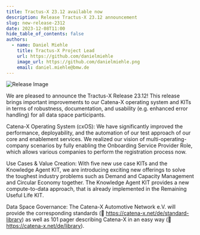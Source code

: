 ```yaml
---
title: Tractus-X 23.12 available now
description: Release Tractus-X 23.12 announcement 
slug: new-release-2312
date: 2023-12-08T11:00
hide_table_of_contents: false
authors:
  - name: Daniel Miehle
    title: Tractus-X Project Lead
    url: https://github.com/danielmiehle
    image_url: https://github.com/danielmiehle.png
    email: daniel.miehle@bmw.de
---
```


![Release Image](@site/static/img/Tractus-X_Release23-12.png)

We are pleased to announce the Tractus-X Release 23.12! This release brings important improvements to our Catena-X operating system and KITs in terms of robustness, documentation, and usability (e.g. enhanced error handling) for all data space participants.

Catena-X Operating System (cxOS):
We have significantly improved the performance, deployability, and the automation of our test approach of our core and enablement services. We realized our vision of multi-operating-company scenarios by fully enabling the Onboarding Service Provider Role, which allows various companies to perform the registration process now.

Use Cases & Value Creation:
With five new use case KITs and the Knowledge Agent KIT, we are introducing exciting new offerings to solve the toughest industry problems such as Demand and Capacity Management and Circular Economy together. The Knowledge Agent KIT provides a new compute-to-data approach, that is already implemented in the Remaining Useful Life KIT.

Data Space Governance:
The Catena-X Automotive Network e.V. will provide the corresponding standards ( <https://catena-x.net/de/standard-library>) as well as 101 pager describing Catena-X in an easy way ( <https://catena-x.net/de/library>).
